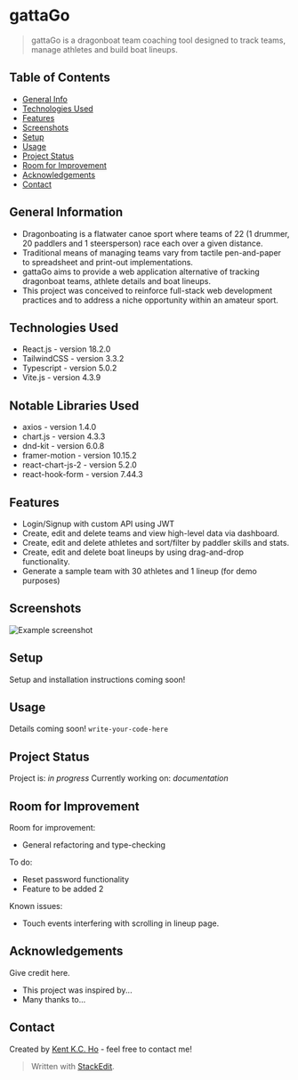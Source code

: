# gattaGo
> gattaGo is a dragonboat team coaching tool designed to track teams, manage athletes and build boat lineups.

## Table of Contents
* [General Info](#general-information)
* [Technologies Used](#technologies-used)
* [Features](#features)
* [Screenshots](#screenshots)
* [Setup](#setup)
* [Usage](#usage)
* [Project Status](#project-status)
* [Room for Improvement](#room-for-improvement)
* [Acknowledgements](#acknowledgements)
* [Contact](#contact)

## General Information
- Dragonboating is a flatwater canoe sport where teams of 22 (1 drummer, 20 paddlers and 1 steersperson) race each over a given distance.
- Traditional means of managing teams vary from tactile pen-and-paper to spreadsheet and print-out implementations. 
- gattaGo aims to provide a web application alternative of tracking dragonboat teams, athlete details and boat lineups.
- This project was conceived to reinforce full-stack web development practices and to address a niche opportunity within an amateur sport.

## Technologies Used
- React.js 		- version 18.2.0
- TailwindCSS - version 3.3.2
- Typescript 	- version 5.0.2
- Vite.js 			- version 4.3.9

## Notable Libraries Used
- axios - version 1.4.0
- chart.js - version 4.3.3
- dnd-kit - version 6.0.8
- framer-motion - version 10.15.2
- react-chart-js-2 - version 5.2.0
- react-hook-form - version 7.44.3

## Features
- Login/Signup with custom API using JWT
- Create, edit and delete teams and view high-level data via dashboard.
- Create, edit and delete athletes and sort/filter by paddler skills and stats.
- Create, edit and delete boat lineups by using drag-and-drop functionality.
- Generate a sample team with 30 athletes and 1 lineup (for demo purposes)


## Screenshots
![Example screenshot](./img/screenshot.png)


## Setup
Setup and installation instructions coming soon!


## Usage
Details coming soon!
`write-your-code-here`


## Project Status
Project is: _in progress_ 
Currently working on: _documentation_


## Room for Improvement
Room for improvement:
- General refactoring and type-checking

To do:
- Reset password functionality
- Feature to be added 2

Known issues:
- Touch events interfering with scrolling in lineup page.

## Acknowledgements
Give credit here.
- This project was inspired by...
- Many thanks to...


## Contact
Created by [Kent K.C. Ho](https://www.linkedin.com/in/kentkcho/) - feel free to contact me!


> Written with [StackEdit](https://stackedit.io/).
